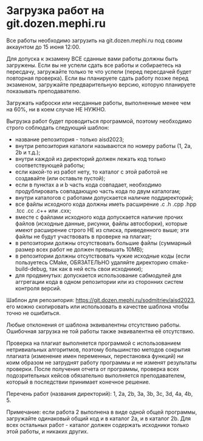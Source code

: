 # Загрузка работ на git.dozen.mephi.ru
Все работы необходимо загрузить на git.dozen.mephi.ru под своим аккаунтом до 15 июня 12:00.

Для допуска к экзамену ВСЕ сданные вами работы должны быть загружены. Если вы не успели сдать все работы и собираетесь на пересдачу, загружайте только те что успели (перед пересдачей будет повторная проверка). Если вы планируете сдать работу позже перед экзаменом, загружайте предварительную версию, которую планируете показывать преподавателю.

Загружать наброски или несданные работы, выполненные менее чем на 60%, ни в коем случае НЕ НУЖНО.

Выгрузка работ будет проводиться программой, поэтому необходимо строго соблюдать следующий шаблон:
- название репозитория - только aisd2023;
- внутри репозитория каталоги называются по номеру работы (1, 2a, 2b и т.д.);
- внутри каждой из директорий должен лежать код только соответствующей работы;
- если какой-то из работ нету, то каталог с этой работой не создавайте (или оставьте пустой);
- если в пунктах a и b часть кода совпадает, необходимо продублировать совпадающую часть кода по двум каталогам;
- внутри каталогов с работами допускается наличие поддиректорий;
- все файлы исходного кода должны иметь расширение .c .h .cpp .hpp .tcc .cc .c++ или .cxx;
- вместе с файлами исходного кода допускается наличие прочих файлов (исходные данные, рисунки, файлы автосборки), которые имеют расширение строго НЕ из списка, приведенного выше; эти файлы не будут участвовать в проверке на плагиат;
- в репозитории должны отсутствовать большие файлы (суммарный размер всех работ не должен превышать 10MB);
- в репозитории должны отсутствовать чужие исходные коды (если пользуетесь CMake, ОБЯЗАТЕЛЬНО удаляйте директорию cmake-build-debug, так как в ней есть свои исходники);
- для продвинутых: допускается использование сабмодулей для аггрегации кода в одном репозитории или из сторонних систем контроля версий.

Шаблон для репозитория: https://git.dozen.mephi.ru/sodmitriev/aisd2023, его можно скопировать или использовать в качестве шаблона чтобы точно не ошибиться.

Любые отклонения от шаблона эквивалентны отсутствию работы. Ошибочная загрузка не той работы также эквивалентна её отсутствию.

Проверка на плагиат выполняется программой с использованием нетривиальных алгоритмов, поэтому большинство методов сокрытия плагиата (изменение имен переменных, перестановка функций) ни коим образом не затруднят работу программы и не изменят результаты проверки. После получения отчета от программы, проверка всех подозрительных кейсов обязательно выполняется преподавателем, который в последствии принимает конечное решение.

Перечень работ (названия директорий): 1, 2a, 2b, 3a, 3b, 3c, 3d, 4a, 4b, 5.

Примечание: если работа 2 выполнена в виде одной общей программы, загружайте одинаковый общий код и в каталог 2a, и в каталог 2b. Для всех остальных работ - каталог должен содержать исходники только этой работы, и никаких других.